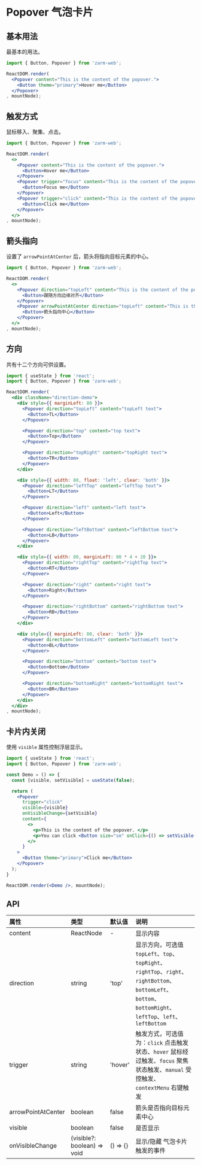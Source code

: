 # Popover 气泡卡片



## 基本用法
最基本的用法。

```jsx
import { Button, Popover } from 'zarm-web';

ReactDOM.render(
  <Popover content="This is the content of the popover.">
    <Button theme="primary">Hover me</Button>
  </Popover>
, mountNode);
```



## 触发方式
鼠标移入、聚集、点击。

```jsx
import { Button, Popover } from 'zarm-web';

ReactDOM.render(
  <>
    <Popover content="This is the content of the popover.">
      <Button>Hover me</Button>
    </Popover>
    <Popover trigger="focus" content="This is the content of the popover.">
      <Button>Focus me</Button>
    </Popover>
    <Popover trigger="click" content="This is the content of the popover.">
      <Button>Click me</Button>
    </Popover>
  </>
, mountNode);
```



## 箭头指向
设置了 `arrowPointAtCenter` 后，箭头将指向目标元素的中心。

```jsx
import { Button, Popover } from 'zarm-web';

ReactDOM.render(
  <>
    <Popover direction="topLeft" content="This is the content of the popover.">
      <Button>跟随方向边缘对齐</Button>
    </Popover>
    <Popover arrowPointAtCenter direction="topLeft" content="This is the content of the popover.">
      <Button>箭头指向中心</Button>
    </Popover>
  </>
, mountNode);
```



## 方向
共有十二个方向可供设置。

```jsx
import { useState } from 'react';
import { Button, Popover } from 'zarm-web';

ReactDOM.render(
  <div className="direction-demo">
    <div style={{ marginLeft: 80 }}>
      <Popover direction="topLeft" content="topLeft text">
        <Button>TL</Button>
      </Popover>

      <Popover direction="top" content="top text">
        <Button>Top</Button>
      </Popover>

      <Popover direction="topRight" content="topRight text">
        <Button>TR</Button>
      </Popover>
    </div>

    <div style={{ width: 80, float: 'left', clear: 'both' }}>
      <Popover direction="leftTop" content="leftTop text">
        <Button>LT</Button>
      </Popover>

      <Popover direction="left" content="left text">
        <Button>Left</Button>
      </Popover>

      <Popover direction="leftBottom" content="leftBottom text">
        <Button>LB</Button>
      </Popover>
    </div>

    <div style={{ width: 80, marginLeft: 80 * 4 + 20 }}>
      <Popover direction="rightTop" content="rightTop text">
        <Button>RT</Button>
      </Popover>

      <Popover direction="right" content="right text">
        <Button>Right</Button>
      </Popover>

      <Popover direction="rightBottom" content="rightBottom text">
        <Button>RB</Button>
      </Popover>
    </div>

    <div style={{ marginLeft: 80, clear: 'both' }}>
      <Popover direction="bottomLeft" content="bottomLeft text">
        <Button>BL</Button>
      </Popover>

      <Popover direction="bottom" content="bottom text">
        <Button>Bottom</Button>
      </Popover>

      <Popover direction="bottomRight" content="bottomRight text">
        <Button>BR</Button>
      </Popover>
    </div>
  </div>
, mountNode);
```



## 卡片内关闭
使用 `visible` 属性控制浮层显示。

```jsx
import { useState } from 'react';
import { Button, Popover } from 'zarm-web';

const Demo = () => {
  const [visible, setVisible] = useState(false);

  return (
    <Popover
      trigger="click"
      visible={visible}
      onVisibleChange={setVisible}
      content={
        <>
          <p>This is the content of the popover. </p>
          <p>You can click <Button size="sm" onClick={() => setVisible(false)}>here</Button> to close this popover.</p>
        </>
      }
    >
      <Button theme="primary">Click me</Button>
    </Popover>
  );
}

ReactDOM.render(<Demo />, mountNode);
```



## API

| 属性 | 类型 | 默认值 | 说明 |
| :--- | :--- | :--- | :--- |
| content | ReactNode | - | 显示内容 |
| direction | string | 'top' | 显示方向，可选值 `topLeft`、`top`、`topRight`、`rightTop`、`right`、`rightBottom`、`bottomLeft`、`bottom`、`bottomRight`、`leftTop`、`left`、`leftBottom` |
| trigger | string | 'hover' | 触发方式，可选值为：`click` 点击触发状态、`hover` 鼠标经过触发、`focus` 聚焦状态触发、`manual` 受控触发、`contextMenu` 右键触发 |
| arrowPointAtCenter | boolean | false | 箭头是否指向目标元素中心 |
| visible | boolean | false | 是否显示 |
| onVisibleChange | (visible?: boolean) => void | () => {} | 显示/隐藏 气泡卡片触发的事件 |